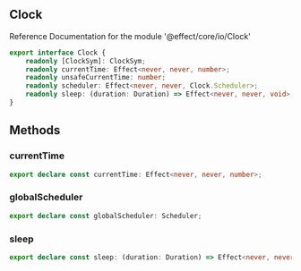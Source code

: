 ## Clock

Reference Documentation for the module '@effect/core/io/Clock'

```ts
export interface Clock {
    readonly [ClockSym]: ClockSym;
    readonly currentTime: Effect<never, never, number>;
    readonly unsafeCurrentTime: number;
    readonly scheduler: Effect<never, never, Clock.Scheduler>;
    readonly sleep: (duration: Duration) => Effect<never, never, void>;
}
```

## Methods

### currentTime

```ts
export declare const currentTime: Effect<never, never, number>;
```

### globalScheduler

```ts
export declare const globalScheduler: Scheduler;
```

### sleep

```ts
export declare const sleep: (duration: Duration) => Effect<never, never, void>;
```

